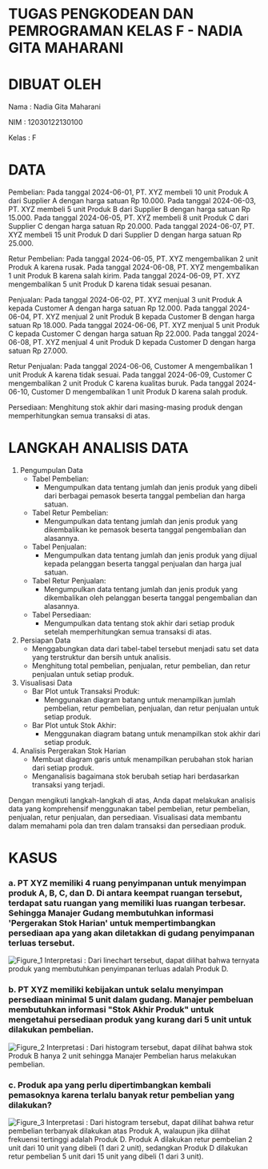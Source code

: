 # TUGAS PENGKODEAN DAN PEMROGRAMAN KELAS F - NADIA GITA MAHARANI

# DIBUAT OLEH
Nama : Nadia Gita Maharani

NIM : 12030122130100

Kelas : F

# DATA
Pembelian:
Pada tanggal 2024-06-01, PT. XYZ membeli 10 unit Produk A dari Supplier A dengan harga satuan Rp 10.000.
Pada tanggal 2024-06-03, PT. XYZ membeli 5 unit Produk B dari Supplier B dengan harga satuan Rp 15.000.
Pada tanggal 2024-06-05, PT. XYZ membeli 8 unit Produk C dari Supplier C dengan harga satuan Rp 20.000.
Pada tanggal 2024-06-07, PT. XYZ membeli 15 unit Produk D dari Supplier D dengan harga satuan Rp 25.000.

Retur Pembelian:
Pada tanggal 2024-06-05, PT. XYZ mengembalikan 2 unit Produk A karena rusak.
Pada tanggal 2024-06-08, PT. XYZ mengembalikan 1 unit Produk B karena salah kirim.
Pada tanggal 2024-06-09, PT. XYZ mengembalikan 5 unit Produk D karena tidak sesuai pesanan.

Penjualan:
Pada tanggal 2024-06-02, PT. XYZ menjual 3 unit Produk A kepada Customer A dengan harga satuan Rp 12.000.
Pada tanggal 2024-06-04, PT. XYZ menjual 2 unit Produk B kepada Customer B dengan harga satuan Rp 18.000.
Pada tanggal 2024-06-06, PT. XYZ menjual 5 unit Produk C kepada Customer C dengan harga satuan Rp 22.000.
Pada tanggal 2024-06-08, PT. XYZ menjual 4 unit Produk D kepada Customer D dengan harga satuan Rp 27.000.

Retur Penjualan:
Pada tanggal 2024-06-06, Customer A mengembalikan 1 unit Produk A karena tidak sesuai.
Pada tanggal 2024-06-09, Customer C mengembalikan 2 unit Produk C karena kualitas buruk.
Pada tanggal 2024-06-10, Customer D mengembalikan 1 unit Produk D karena salah produk.

Persediaan:
Menghitung stok akhir dari masing-masing produk dengan memperhitungkan semua transaksi di atas.

# LANGKAH ANALISIS DATA

1. Pengumpulan Data
   - Tabel Pembelian:
     - Mengumpulkan data tentang jumlah dan jenis produk yang dibeli dari berbagai pemasok beserta tanggal pembelian dan harga satuan.
   - Tabel Retur Pembelian:
     - Mengumpulkan data tentang jumlah dan jenis produk yang dikembalikan ke pemasok beserta tanggal pengembalian dan alasannya.
   - Tabel Penjualan:
     - Mengumpulkan data tentang jumlah dan jenis produk yang dijual kepada pelanggan beserta tanggal penjualan dan harga jual satuan.
   - Tabel Retur Penjualan:
     - Mengumpulkan data tentang jumlah dan jenis produk yang dikembalikan oleh pelanggan beserta tanggal pengembalian dan alasannya.
   - Tabel Persediaan:
     - Mengumpulkan data tentang stok akhir dari setiap produk setelah memperhitungkan semua transaksi di atas.
2. Persiapan Data
   - Menggabungkan data dari tabel-tabel tersebut menjadi satu set data yang terstruktur dan bersih untuk analisis.
   - Menghitung total pembelian, penjualan, retur pembelian, dan retur penjualan untuk setiap produk.
3. Visualisasi Data
   - Bar Plot untuk Transaksi Produk:
     - Menggunakan diagram batang untuk menampilkan jumlah pembelian, retur pembelian, penjualan, dan retur penjualan untuk setiap produk.
   - Bar Plot untuk Stok Akhir:
     - Menggunakan diagram batang untuk menampilkan stok akhir dari setiap produk.
4. Analisis Pergerakan Stok Harian
   - Membuat diagram garis untuk menampilkan perubahan stok harian dari setiap produk.
   - Menganalisis bagaimana stok berubah setiap hari berdasarkan transaksi yang terjadi.

Dengan mengikuti langkah-langkah di atas, Anda dapat melakukan analisis data yang komprehensif menggunakan tabel pembelian, retur pembelian, penjualan, retur penjualan, dan persediaan. Visualisasi data membantu dalam memahami pola dan tren dalam transaksi dan persediaan produk.

# KASUS
### a. PT XYZ memiliki 4 ruang penyimpanan untuk menyimpan produk A, B, C, dan D. Di antara keempat ruangan tersebut, terdapat satu ruangan yang memiliki luas ruangan terbesar. Sehingga Manajer Gudang membutuhkan informasi 'Pergerakan Stok Harian' untuk mempertimbangkan persediaan apa yang akan diletakkan di gudang penyimpanan terluas tersebut.
![Figure_1](https://github.com/NadiaGitaMaharani/PengkodeanDanPemrograman-Python-AnalisisData/assets/167200610/4f81a1d5-31d8-4622-84eb-9ac9bb38dafd)
Interpretasi : Dari linechart tersebut, dapat dilihat bahwa ternyata produk yang membutuhkan penyimpanan terluas adalah Produk D.

### b. PT XYZ memiliki kebijakan untuk selalu menyimpan persediaan minimal 5 unit dalam gudang. Manajer pembeluan membutuhkan informasi "Stok Akhir Produk" untuk mengetahui persediaan produk yang kurang dari 5 unit untuk dilakukan pembelian.
![Figure_2](https://github.com/NadiaGitaMaharani/PengkodeanDanPemrograman-Python-AnalisisData/assets/167200610/2fee648d-bc38-4d69-8d2e-e5bc62be02ce)
Interpretasi : Dari histogram tersebut, dapat dilihat bahwa stok Produk B hanya 2 unit sehingga Manajer Pembelian harus melakukan pembelian.

### c. Produk apa yang perlu dipertimbangkan kembali pemasoknya karena terlalu banyak retur pembelian yang dilakukan?
![Figure_3](https://github.com/NadiaGitaMaharani/PengkodeanDanPemrograman-Python-AnalisisData/assets/167200610/bbd45368-11f7-44a8-9725-bc553507ca6b)
Interpretasi : Dari histogram tersebut, dapat dilihat bahwa retur pembelian terbanyak dilakukan atas Produk A, walaupun jika dilihat frekuensi tertinggi adalah Produk D. Produk A dilakukan retur pembelian 2 unit dari 10 unit yang dibeli (1 dari 2 unit), sedangkan Produk D dilakukan retur pembelian 5 unit dari 15 unit yang dibeli (1 dari 3 unit).
